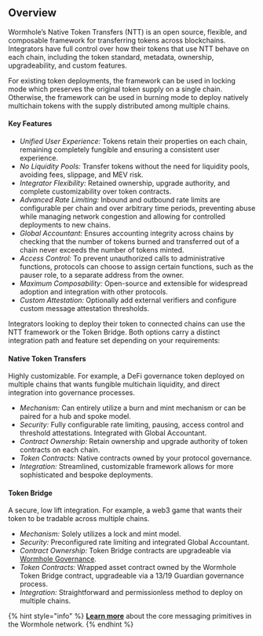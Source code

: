 ## Overview

Wormhole’s Native Token Transfers (NTT) is an open source, flexible, and composable framework for transferring tokens across blockchains. Integrators have full control over how their tokens that use NTT behave on each chain, including the token standard, metadata, ownership, upgradeability, and custom features.

For existing token deployments, the framework can be used in locking mode which preserves the original token supply on a single chain. Otherwise, the framework can be used in burning mode to deploy natively multichain tokens with the supply distributed among multiple chains.

#### Key Features

*   *Unified User Experience:* Tokens retain their properties on each chain, remaining completely fungible and ensuring a consistent user experience.
*   *No Liquidity Pools:* Transfer tokens without the need for liquidity pools, avoiding fees, slippage, and MEV risk.
*   *Integrator Flexibility:* Retained ownership, upgrade authority, and complete customizability over token contracts.
*   *Advanced Rate Limiting:* Inbound and outbound rate limits are configurable per chain and over arbitrary time periods, preventing abuse while managing network congestion and allowing for controlled deployments to new chains.
*   *Global Accountant:* Ensures accounting integrity across chains by checking that the number of tokens burned and transferred out of a chain never exceeds the number of tokens minted.
*  *Access Control:* To prevent unauthorized calls to administrative functions, protocols can choose to assign certain functions, such as the pauser role, to a separate address from the owner.
*   *Maximum Composability:* Open-source and extensible for widespread adoption and integration with other protocols.
*   *Custom Attestation:* Optionally add external verifiers and configure custom message attestation thresholds.


Integrators looking to deploy their token to connected chains can use the NTT framework or the Token Bridge. Both options carry a distinct integration path and feature set depending on your requirements:

#### Native Token Transfers

Highly customizable. For example, a DeFi governance token deployed on multiple chains that wants fungible multichain liquidity, and direct integration into governance processes.

- *Mechanism:* Can entirely utilize a burn and mint mechanism or can be paired for a hub and spoke model.
- *Security:* Fully configurable rate limiting, pausing, access control and threshold attestations. Integrated with Global Accountant.
- *Contract Ownership:* Retain ownership and upgrade authority of token contracts on each chain.
- *Token Contracts:* Native contracts owned by your protocol governance.
- *Integration:* Streamlined, customizable framework allows for more sophisticated and bespoke deployments.

#### Token Bridge

A secure, low lift integration. For example, a web3 game that wants  their token to be tradable across multiple chains.

- *Mechanism:* Solely utilizes a lock and mint model.
- *Security:* Preconfigured rate limiting and integrated Global Accountant.
- *Contract Ownership:* Token Bridge contracts are upgradeable via [Wormhole Governance](https://docs.wormhole.com/wormhole/explore-wormhole/security).
- *Token Contracts:* Wrapped asset contract owned by the Wormhole Token Bridge contract, upgradeable via a 13/19 Guardian governance process.
- *Integration:* Straightforward and permissionless method to deploy on multiple chains.

{% hint style="info" %} 
**[Learn more](https://docs.wormhole.com/wormhole/explore-wormhole/vaa)** about the core messaging primitives in the Wormhole network. 
{% endhint %}
